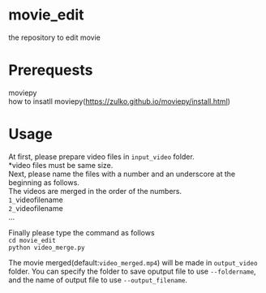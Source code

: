 # movie_edit
the repository to edit movie

# Prerequests
moviepy  
how to insatll moviepy(https://zulko.github.io/moviepy/install.html)

# Usage
At first, please prepare video files in `input_video` folder.  
*video files must be same size.  
Next, please name the files with a number and an underscore at the beginning as follows.  
The videos are merged in the order of the numbers.  
`1_`videofilename  
`2_`videofilename  
...


Finally please type the command as follows  
`cd movie_edit`  
`python video_merge.py`  

The movie merged(default:`video_merged.mp4`) will be made in `output_video` folder. 
You can specify the folder to save oputput file to use `--foldername`, and the name of output file to use `--output_filename`.
